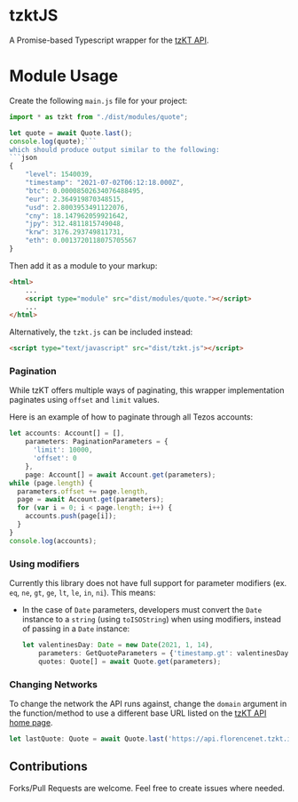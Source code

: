 # tzktJS
A Promise-based Typescript wrapper for the [tzKT API](https://tzkt.io/).

# Module Usage
Create the following `main.js` file for your project:

```javascript
import * as tzkt from "./dist/modules/quote";

let quote = await Quote.last();
console.log(quote);```
which should produce output similar to the following:
```json
{
    "level": 1540039,
    "timestamp": "2021-07-02T06:12:18.000Z",
    "btc": 0.00008502634076488495,
    "eur": 2.364919870348515,
    "usd": 2.8003953491122076,
    "cny": 18.147962059921642,
    "jpy": 312.4811815749048,
    "krw": 3176.293749811731,
    "eth": 0.0013720118075705567
}
```

Then add it as a module to your markup:
```html
<html>
    ...
    <script type="module" src="dist/modules/quote."></script>
    ...
</html>
```

Alternatively, the `tzkt.js` can be included instead:
```html
<script type="text/javascript" src="dist/tzkt.js"></script>
```

### Pagination
While tzKT offers multiple ways of paginating, this wrapper implementation paginates using `offset` and `limit` values.

Here is an example of how to paginate through all Tezos accounts:
```typescript
let accounts: Account[] = [],
    parameters: PaginationParameters = {
      'limit': 10000,
      'offset': 0
    },
    page: Account[] = await Account.get(parameters);
while (page.length) {
  parameters.offset += page.length,
  page = await Account.get(parameters);
  for (var i = 0; i < page.length; i++) {
    accounts.push(page[i]);
  }
}
console.log(accounts);
```

### Using modifiers
Currently this library does not have full support for parameter modifiers (ex. `eq`, `ne`, `gt`, `ge`, `lt`, `le`, `in`, `ni`).  This means:

*  In the case of `Date` parameters, developers must convert the `Date` instance to a `string` (using `toISOString`) when using modifiers, instead of passing in a `Date` instance:
   ```typescript
   let valentinesDay: Date = new Date(2021, 1, 14),
       parameters: GetQuoteParameters = {'timestamp.gt': valentinesDay.toISOString()},
       quotes: Quote[] = await Quote.get(parameters);
   ```

### Changing Networks
To change the network the API runs against, change the `domain` argument in the function/method to use a different base URL listed on the [tzKT API home page](https://api.tzkt.io/#section/Introduction).

```typescript
let lastQuote: Quote = await Quote.last('https://api.florencenet.tzkt.io')
```

## Contributions
Forks/Pull Requests are welcome.  Feel free to create issues where needed.
